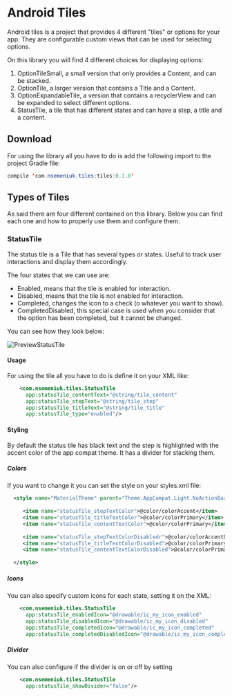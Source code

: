 # Android Tiles

Android tiles is a project that provides 4 different "tiles" or options for your app. They are configurable custom views that can be used
for selecting options.

On this library you will find 4 different choices for displaying options:

1. OptionTileSmall, a small version that only provides a Content, and can be stacked.
2. OptionTile, a larger version that contains a Title and a Content.
3. OptionExpandableTile, a version that contains a recyclerView and can be expanded to select different options.
4. StatusTile, a tile that has different states and can have a step, a title and a content.

## Download

For using the library all you have to do is add the following import to
the project Gradle file:

```java
compile 'com.nsemeniuk.tiles:tiles:0.1.0'
```

## Types of Tiles

As said there are four different contained on this library. Below you can find each one and how to
properly use them and configure them.

### StatusTile

The status tile is a Tile that has several types or states. Useful to track user interactions
and display them accordingly.

The four states that we can use are:

- Enabled, means that the tile is enabled for interaction.
- Disabled, means that the tile is not enabled for interaction.
- Completed, changes the icon to a check (o whatever you want to show).
- CompletedDisabled, this special case is used when you consider that the option has been
completed, but it cannot be changed.

You can see how they look below:

![PreviewStatusTile](http://i.imgur.com/MqV2wsml.png)

#### Usage

For using the tile all you have to do is define it on your XML like:

```xml
    <com.nsemeniuk.tiles.StatusTile
      app:statusTile_contentText="@string/tile_content"
      app:statusTile_stepText="@string/tile_step"
      app:statusTile_titleText="@string/tile_title"
      app:statusTile_type="enabled"/>
```

#### Styling

By default the status tile has black text and the step is highlighted with
the accent color of the app compat theme. It has a divider for stacking them.

##### Colors

If you want to change it you can set the style on your styles.xml file:

```xml
  <style name="MaterialTheme" parent="Theme.AppCompat.Light.NoActionBar">
 
     <item name="statusTile_stepTextColor">@color/colorAccent</item>
     <item name="statusTile_titleTextColor">@color/colorPrimary</item>
     <item name="statusTile_contentTextColor">@color/colorPrimary</item>
   
     <item name="statusTile_stepTextColorDisabledr">@color/colorAccentDisabled</item>
     <item name="statusTile_titleTextColorDisabled">@color/colorPrimaryDisabled</item>
     <item name="statusTile_contentTextColorDisabled">@color/colorPrimaryDisabled</item>
   
  </style>
```

##### Icons

You can also specify custom icons for each state, setting it on the XML:

```xml
    <com.nsemeniuk.tiles.StatusTile
      app:statusTile_enabledIcon="@drawable/ic_my_icon_enabled"
      app:statusTile_disabledIcon="@drawable/ic_my_icon_disabled"
      app:statusTile_completedIcon="@drawable/ic_my_icon_completed"
      app:statusTile_completedDisabledIcon="@drawable/ic_my_icon_completed_disabled"/>
```

##### Divider

You can also configure if the divider is on or off by setting 

```xml
    <com.nsemeniuk.tiles.StatusTile
      app:statusTile_showDivider="false"/>
```
